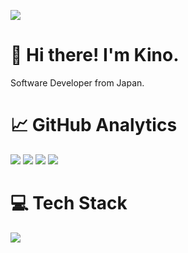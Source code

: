![](https://komarev.com/ghpvc/?username=kino-puehddby&color=blue&style=flat&label=Profile+Views)

# 👋 Hi there! I'm Kino.

Software Developer from Japan.

# 📈 GitHub Analytics

[![](https://raw.githubusercontent.com/kino-puehddby/kino-puehddby/main/profile-summary-card-output/nord_dark/0-profile-details.svg)](https://github.com/vn7n24fzkq/github-profile-summary-cards)
[![](https://raw.githubusercontent.com/kino-puehddby/kino-puehddby/main/profile-summary-card-output/nord_dark/1-repos-per-language.svg)](https://github.com/vn7n24fzkq/github-profile-summary-cards)
[![](https://raw.githubusercontent.com/kino-puehddby/kino-puehddby/main/profile-summary-card-output/nord_dark/2-most-commit-language.svg)](https://github.com/vn7n24fzkq/github-profile-summary-cards)
[![](https://raw.githubusercontent.com/kino-puehddby/kino-puehddby/main/profile-summary-card-output/nord_dark/3-stats.svg)](https://github.com/vn7n24fzkq/github-profile-summary-cards)

# 💻 Tech Stack

<!-- ![](https://img.shields.io/badge/dynamic/yaml?style=flat&logo=<LOGO>&label=<LABEL>&color=<COLOR>) -->

![](https://img.shields.io/badge/Swift--?style=flat&logo=swift&label=Swift)
